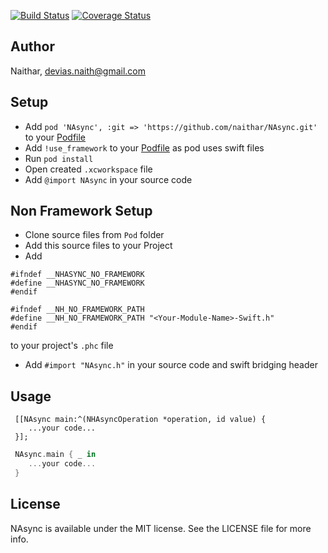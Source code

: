 [![Build Status](https://travis-ci.org/Naithar/NAsync.svg?branch=master)](https://travis-ci.org/Naithar/NAsync)
[![Coverage Status](https://coveralls.io/repos/Naithar/NAsync/badge.svg?branch=master)](https://coveralls.io/r/Naithar/NAsync?branch=master)

## Author

Naithar, devias.naith@gmail.com

## Setup
 * Add ```pod 'NAsync', :git => 'https://github.com/naithar/NAsync.git'``` to your [Podfile](http://cocoapods.org/)
 * Add ```!use_framework``` to your [Podfile](http://cocoapods.org/) as pod uses swift files
 * Run ```pod install```
 * Open created ```.xcworkspace``` file
 * Add ```@import NAsync``` in your source code
 
## Non Framework Setup
 * Clone  source files from ```Pod``` folder
 * Add this source files to your Project
 * Add 
 ```objc
 #ifndef __NHASYNC_NO_FRAMEWORK
 #define __NHASYNC_NO_FRAMEWORK
 #endif
 
 #ifndef __NH_NO_FRAMEWORK_PATH
 #define __NH_NO_FRAMEWORK_PATH "<Your-Module-Name>-Swift.h"
 #endif
 ```
 to your project's ```.phc``` file
 * Add ```#import "NAsync.h"``` in your source code and swift bridging header

 
## Usage
```objc
 [[NAsync main:^(NHAsyncOperation *operation, id value) {
    ...your code...
 }];
```
 
```swift
 NAsync.main { _ in
    ...your code...
 }
```
 
 
## License

NAsync is available under the MIT license. See the LICENSE file for more info.

